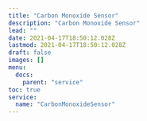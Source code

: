 ```yaml
---
title: "Carbon Monoxide Sensor"
description: "Carbon Monoxide Sensor"
lead: ""
date: 2021-04-17T18:50:12.028Z
lastmod: 2021-04-17T18:50:12.028Z
draft: false
images: []
menu:
  docs:
    parent: "service"
toc: true
service:
  name: "CarbonMonoxideSensor"
---
```

